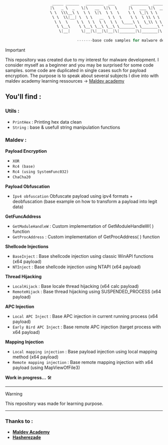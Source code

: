 ```C
                     _____ ______   ________  ___       ________  _______   ___      ___ 
                    |\   _ \  _   \|\   __  \|\  \     |\   ___ \|\  ___ \ |\  \    /  /|
                    \ \  \\\__\ \  \ \  \|\  \ \  \    \ \  \_|\ \ \   __/|\ \  \  /  / /
                     \ \  \\|__| \  \ \   __  \ \  \    \ \  \ \\ \ \  \_|/_\ \  \/  / / 
                      \ \  \    \ \  \ \  \ \  \ \  \____\ \  \_\\ \ \  \_|\ \ \    / /  
                       \ \__\    \ \__\ \__\ \__\ \_______\ \_______\ \_______\ \__/ /   
                        \|__|     \|__|\|__|\|__|\|_______|\|_______|\|_______|\|__|/    
                                                                                         
                                -------base code samples for malware dev------   

```

> [!Important]
This repository was created due to my interest for malware development. I consider myself as a beginner and you may be surprised for some code samples. some code are duplicated in single cases such for payload encryption. The purpose is to speak about several subjects I dive into with maldev academy learning ressources -> <a href="https://github.com/Maldev-Academy">Maldev academy</a>


## You'll find : 

### Utils : 

- `PrintHex` : Printing hex data clean
- `String` : base & usefull string manipulation functions

### Maldev : 

**Payload Encryption**
- `XOR`
- `Rc4 (base)`
- `Rc4 (using SystemFunc032)`
- `ChaCha20`

**Payload Obfuscation**
- `Ipv4 obfuscation` Obfuscate payload using ipv4 formats + deobfuscation (base example on how to transform a payload into legit data)

**GetFuncAddress**
- `GetModuleHandleW` : Custom implementation of GetModuleHandleW( ) function
- `GetProcAddress` : Custom implementation of GetProcAddress( ) function

**Shellcode Injections**
- `BaseInject` : Base shellcode injection using classic WinAPI functions (x64 payload)
- `NTInject` : Base shellcode injection using NTAPI (x64 payload)

**Thread Hijacking**
- `LocalHijack` : Base locale thread hijacking (x64 calc payload)
- `RemoteHijack` : Base thread hijacking using SUSPENDED_PROCESS (x64 payload)

**APC Injection**
- `Local APC Inject` : Base APC injection in current running process (x64 payload)
- `Early Bird APC Inject` : Base remote APC injection (target process with x64 payload)

**Mapping Injection**
- `Local mapping injection` : Base payload injection using local mapping method (x64 payload)
- `Remote mapping injection` : Base remote mapping injection with x64 payload (using MapViewOfFile3)

**Work in progress...** 🛠️

---

> [!Warning]
> This repository was made for learning purpose.

---

### Thanks to : 

- <strong><a href="https://github.com/orgs/Maldev-Academy/repositories">Maldev Academy</a></strong>
- <strong><a href="https://github.com/hasherezade">Hasherezade</a></strong>
